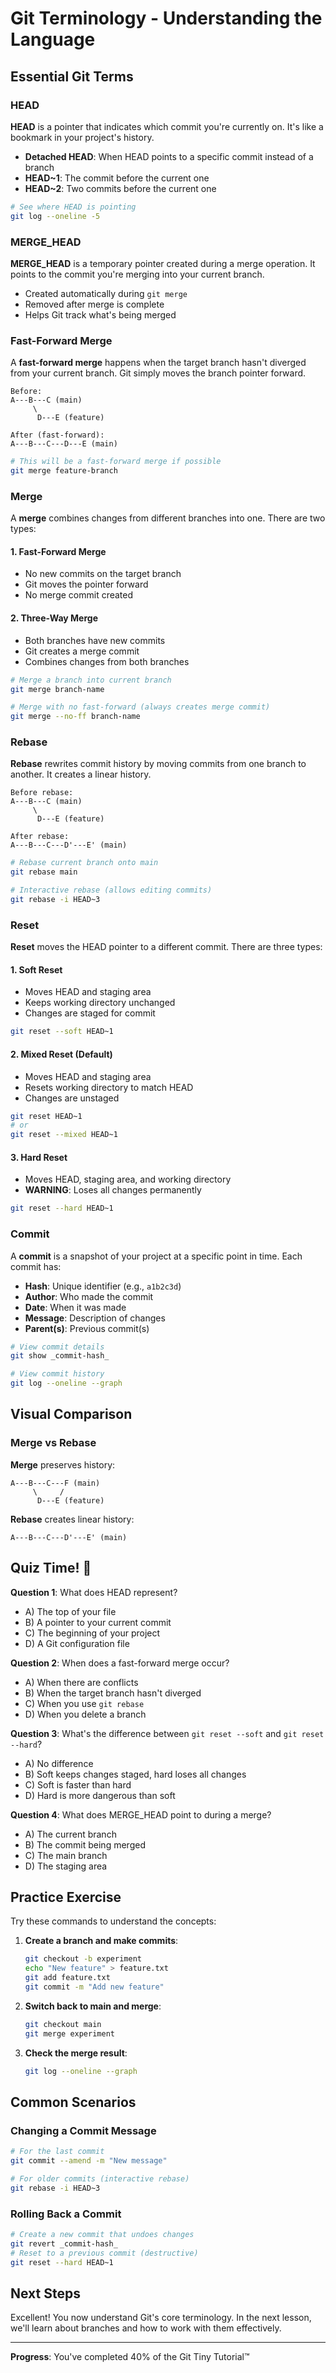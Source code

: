 # Git Terminology - Understanding the Language

## Essential Git Terms

### HEAD
**HEAD** is a pointer that indicates which commit you're currently on. It's like a bookmark in your project's history.

- **Detached HEAD**: When HEAD points to a specific commit instead of a branch
- **HEAD~1**: The commit before the current one
- **HEAD~2**: Two commits before the current one

```bash
# See where HEAD is pointing
git log --oneline -5
```

### MERGE_HEAD
**MERGE_HEAD** is a temporary pointer created during a merge operation. It points to the commit you're merging into your current branch.

- Created automatically during `git merge`
- Removed after merge is complete
- Helps Git track what's being merged

### Fast-Forward Merge
A **fast-forward merge** happens when the target branch hasn't diverged from your current branch. Git simply moves the branch pointer forward.

```
Before:
A---B---C (main)
     \
      D---E (feature)

After (fast-forward):
A---B---C---D---E (main)
```

```bash
# This will be a fast-forward merge if possible
git merge feature-branch
```

### Merge
A **merge** combines changes from different branches into one. There are two types:

#### 1. Fast-Forward Merge
- No new commits on the target branch
- Git moves the pointer forward
- No merge commit created

#### 2. Three-Way Merge
- Both branches have new commits
- Git creates a merge commit
- Combines changes from both branches

```bash
# Merge a branch into current branch
git merge branch-name

# Merge with no fast-forward (always creates merge commit)
git merge --no-ff branch-name
```

### Rebase
**Rebase** rewrites commit history by moving commits from one branch to another. It creates a linear history.

```
Before rebase:
A---B---C (main)
     \
      D---E (feature)

After rebase:
A---B---C---D'---E' (main)
```

```bash
# Rebase current branch onto main
git rebase main

# Interactive rebase (allows editing commits)
git rebase -i HEAD~3
```

### Reset
**Reset** moves the HEAD pointer to a different commit. There are three types:

#### 1. Soft Reset
- Moves HEAD and staging area
- Keeps working directory unchanged
- Changes are staged for commit

```bash
git reset --soft HEAD~1
```

#### 2. Mixed Reset (Default)
- Moves HEAD and staging area
- Resets working directory to match HEAD
- Changes are unstaged

```bash
git reset HEAD~1
# or
git reset --mixed HEAD~1
```

#### 3. Hard Reset
- Moves HEAD, staging area, and working directory
- **WARNING**: Loses all changes permanently

```bash
git reset --hard HEAD~1
```

### Commit
A **commit** is a snapshot of your project at a specific point in time. Each commit has:

- **Hash**: Unique identifier (e.g., `a1b2c3d`)
- **Author**: Who made the commit
- **Date**: When it was made
- **Message**: Description of changes
- **Parent(s)**: Previous commit(s)

```bash
# View commit details
git show _commit-hash_

# View commit history
git log --oneline --graph
```

## Visual Comparison

### Merge vs Rebase

**Merge** preserves history:
```
A---B---C---F (main)
     \     /
      D---E (feature)
```

**Rebase** creates linear history:
```
A---B---C---D'---E' (main)
```

## Quiz Time! 🎯

**Question 1**: What does HEAD represent?
- A) The top of your file
- B) A pointer to your current commit
- C) The beginning of your project
- D) A Git configuration file

**Question 2**: When does a fast-forward merge occur?
- A) When there are conflicts
- B) When the target branch hasn't diverged
- C) When you use `git rebase`
- D) When you delete a branch

**Question 3**: What's the difference between `git reset --soft` and `git reset --hard`?
- A) No difference
- B) Soft keeps changes staged, hard loses all changes
- C) Soft is faster than hard
- D) Hard is more dangerous than soft

**Question 4**: What does MERGE_HEAD point to during a merge?
- A) The current branch
- B) The commit being merged
- C) The main branch
- D) The staging area

## Practice Exercise

Try these commands to understand the concepts:

1. **Create a branch and make commits**:
   ```bash
   git checkout -b experiment
   echo "New feature" > feature.txt
   git add feature.txt
   git commit -m "Add new feature"
   ```

2. **Switch back to main and merge**:
   ```bash
   git checkout main
   git merge experiment
   ```

3. **Check the merge result**:
   ```bash
   git log --oneline --graph
   ```

## Common Scenarios

### Changing a Commit Message
```bash
# For the last commit
git commit --amend -m "New message"

# For older commits (interactive rebase)
git rebase -i HEAD~3
```

### Rolling Back a Commit
```bash
# Create a new commit that undoes changes
git revert _commit-hash_
# Reset to a previous commit (destructive)
git reset --hard HEAD~1
```

## Next Steps

Excellent! You now understand Git's core terminology. In the next lesson, we'll learn about branches and how to work with them effectively.

---

**Progress**: You've completed 40% of the Git Tiny Tutorial™
